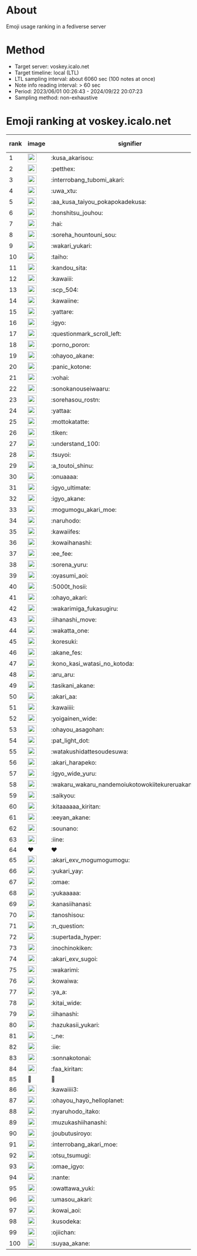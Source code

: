 # About
Emoji usage ranking in a fediverse server

# Method
- Target server: voskey.icalo.net
- Target timeline: local (LTL)
- LTL sampling interval: about 6060 sec (100 notes at once)
- Note info reading interval: > 60 sec
- Period: 2023/06/01 00:26:43 - 2024/09/22 20:07:23 
- Sampling method: non-exhaustive

# Emoji ranking at voskey.icalo.net

|rank|image|signifier|type|frequency score|
|----|----|----|----|----|
|1|<img height="24" src="https://voskey.icalo.net/emoji/kusa_akarisou.webp">|:kusa_akarisou:|custom|31983|
|2|<img height="24" src="https://voskey.icalo.net/emoji/petthex.webp">|:petthex:|custom|24156|
|3|<img height="24" src="https://voskey.icalo.net/emoji/interrobang_tubomi_akari.webp">|:interrobang_tubomi_akari:|custom|12867|
|4|<img height="24" src="https://voskey.icalo.net/emoji/uwa_xtu.webp">|:uwa_xtu:|custom|12216|
|5|<img height="24" src="https://voskey.icalo.net/emoji/aa_kusa_taiyou_pokapokadekusa.webp">|:aa_kusa_taiyou_pokapokadekusa:|custom|10024|
|6|<img height="24" src="https://voskey.icalo.net/emoji/honshitsu_jouhou.webp">|:honshitsu_jouhou:|custom|9524|
|7|<img height="24" src="https://voskey.icalo.net/emoji/hai.webp">|:hai:|custom|8178|
|8|<img height="24" src="https://voskey.icalo.net/emoji/soreha_hountouni_sou.webp">|:soreha_hountouni_sou:|custom|7213|
|9|<img height="24" src="https://voskey.icalo.net/emoji/wakari_yukari.webp">|:wakari_yukari:|custom|6951|
|10|<img height="24" src="https://voskey.icalo.net/emoji/taiho.webp">|:taiho:|custom|6797|
|11|<img height="24" src="https://voskey.icalo.net/emoji/kandou_sita.webp">|:kandou_sita:|custom|6334|
|12|<img height="24" src="https://voskey.icalo.net/emoji/kawaiii.webp">|:kawaiii:|custom|6279|
|13|<img height="24" src="https://voskey.icalo.net/emoji/scp_504.webp">|:scp_504:|custom|5844|
|14|<img height="24" src="https://voskey.icalo.net/emoji/kawaiine.webp">|:kawaiine:|custom|4735|
|15|<img height="24" src="https://voskey.icalo.net/emoji/yattare.webp">|:yattare:|custom|4647|
|16|<img height="24" src="https://voskey.icalo.net/emoji/igyo.webp">|:igyo:|custom|4624|
|17|<img height="24" src="https://voskey.icalo.net/emoji/questionmark_scroll_left.webp">|:questionmark_scroll_left:|custom|4598|
|18|<img height="24" src="https://voskey.icalo.net/emoji/porno_poron.webp">|:porno_poron:|custom|4457|
|19|<img height="24" src="https://voskey.icalo.net/emoji/ohayoo_akane.webp">|:ohayoo_akane:|custom|4369|
|20|<img height="24" src="https://voskey.icalo.net/emoji/panic_kotone.webp">|:panic_kotone:|custom|4329|
|21|<img height="24" src="https://voskey.icalo.net/emoji/vohai.webp">|:vohai:|custom|4252|
|22|<img height="24" src="https://voskey.icalo.net/emoji/sonokanouseiwaaru.webp">|:sonokanouseiwaaru:|custom|4231|
|23|<img height="24" src="https://voskey.icalo.net/emoji/sorehasou_rostn.webp">|:sorehasou_rostn:|custom|4136|
|24|<img height="24" src="https://voskey.icalo.net/emoji/yattaa.webp">|:yattaa:|custom|3824|
|25|<img height="24" src="https://voskey.icalo.net/emoji/mottokatatte.webp">|:mottokatatte:|custom|3711|
|26|<img height="24" src="https://voskey.icalo.net/emoji/tiken.webp">|:tiken:|custom|3671|
|27|<img height="24" src="https://voskey.icalo.net/emoji/understand_100.webp">|:understand_100:|custom|3643|
|28|<img height="24" src="https://voskey.icalo.net/emoji/tsuyoi.webp">|:tsuyoi:|custom|3447|
|29|<img height="24" src="https://voskey.icalo.net/emoji/a_toutoi_shinu.webp">|:a_toutoi_shinu:|custom|3426|
|30|<img height="24" src="https://voskey.icalo.net/emoji/onuaaaa.webp">|:onuaaaa:|custom|3137|
|31|<img height="24" src="https://voskey.icalo.net/emoji/igyo_ultimate.webp">|:igyo_ultimate:|custom|3024|
|32|<img height="24" src="https://voskey.icalo.net/emoji/igyo_akane.webp">|:igyo_akane:|custom|3007|
|33|<img height="24" src="https://voskey.icalo.net/emoji/mogumogu_akari_moe.webp">|:mogumogu_akari_moe:|custom|2918|
|34|<img height="24" src="https://voskey.icalo.net/emoji/naruhodo.webp">|:naruhodo:|custom|2885|
|35|<img height="24" src="https://voskey.icalo.net/emoji/kawaiifes.webp">|:kawaiifes:|custom|2866|
|36|<img height="24" src="https://voskey.icalo.net/emoji/kowaihanashi.webp">|:kowaihanashi:|custom|2744|
|37|<img height="24" src="https://voskey.icalo.net/emoji/ee_fee.webp">|:ee_fee:|custom|2741|
|38|<img height="24" src="https://voskey.icalo.net/emoji/sorena_yuru.webp">|:sorena_yuru:|custom|2682|
|39|<img height="24" src="https://voskey.icalo.net/emoji/oyasumi_aoi.webp">|:oyasumi_aoi:|custom|2677|
|40|<img height="24" src="https://voskey.icalo.net/emoji/5000t_hosii.webp">|:5000t_hosii:|custom|2544|
|41|<img height="24" src="https://voskey.icalo.net/emoji/ohayo_akari.webp">|:ohayo_akari:|custom|2533|
|42|<img height="24" src="https://voskey.icalo.net/emoji/wakarimiga_fukasugiru.webp">|:wakarimiga_fukasugiru:|custom|2454|
|43|<img height="24" src="https://voskey.icalo.net/emoji/iihanashi_move.webp">|:iihanashi_move:|custom|2452|
|44|<img height="24" src="https://voskey.icalo.net/emoji/wakatta_one.webp">|:wakatta_one:|custom|2341|
|45|<img height="24" src="https://voskey.icalo.net/emoji/koresuki.webp">|:koresuki:|custom|2308|
|46|<img height="24" src="https://voskey.icalo.net/emoji/akane_fes.webp">|:akane_fes:|custom|2291|
|47|<img height="24" src="https://voskey.icalo.net/emoji/kono_kasi_watasi_no_kotoda.webp">|:kono_kasi_watasi_no_kotoda:|custom|2278|
|48|<img height="24" src="https://voskey.icalo.net/emoji/aru_aru.webp">|:aru_aru:|custom|2257|
|49|<img height="24" src="https://voskey.icalo.net/emoji/tasikani_akane.webp">|:tasikani_akane:|custom|2246|
|50|<img height="24" src="https://voskey.icalo.net/emoji/akari_aa.webp">|:akari_aa:|custom|2225|
|51|<img height="24" src="https://voskey.icalo.net/emoji/kawaiiii.webp">|:kawaiiii:|custom|2210|
|52|<img height="24" src="https://voskey.icalo.net/emoji/yoigainen_wide.webp">|:yoigainen_wide:|custom|2188|
|53|<img height="24" src="https://voskey.icalo.net/emoji/ohayou_asagohan.webp">|:ohayou_asagohan:|custom|2147|
|54|<img height="24" src="https://voskey.icalo.net/emoji/pat_light_dot.webp">|:pat_light_dot:|custom|2145|
|55|<img height="24" src="https://voskey.icalo.net/emoji/watakushidattesoudesuwa.webp">|:watakushidattesoudesuwa:|custom|2137|
|56|<img height="24" src="https://voskey.icalo.net/emoji/akari_harapeko.webp">|:akari_harapeko:|custom|2091|
|57|<img height="24" src="https://voskey.icalo.net/emoji/igyo_wide_yuru.webp">|:igyo_wide_yuru:|custom|2064|
|58|<img height="24" src="https://voskey.icalo.net/emoji/wakaru_wakaru_nandemoiukotowokiitekureruakanetyan.webp">|:wakaru_wakaru_nandemoiukotowokiitekureruakanetyan:|custom|2036|
|59|<img height="24" src="https://voskey.icalo.net/emoji/saikyou.webp">|:saikyou:|custom|2012|
|60|<img height="24" src="https://voskey.icalo.net/emoji/kitaaaaaa_kiritan.webp">|:kitaaaaaa_kiritan:|custom|1997|
|61|<img height="24" src="https://voskey.icalo.net/emoji/eeyan_akane.webp">|:eeyan_akane:|custom|1994|
|62|<img height="24" src="https://voskey.icalo.net/emoji/sounano.webp">|:sounano:|custom|1986|
|63|<img height="24" src="https://voskey.icalo.net/emoji/iine.webp">|:iine:|custom|1877|
|64|❤|❤|unicode|1871|
|65|<img height="24" src="https://voskey.icalo.net/emoji/akari_exv_mogumogumogu.webp">|:akari_exv_mogumogumogu:|custom|1809|
|66|<img height="24" src="https://voskey.icalo.net/emoji/yukari_yay.webp">|:yukari_yay:|custom|1809|
|67|<img height="24" src="https://voskey.icalo.net/emoji/omae.webp">|:omae:|custom|1761|
|68|<img height="24" src="https://voskey.icalo.net/emoji/yukaaaaa.webp">|:yukaaaaa:|custom|1747|
|69|<img height="24" src="https://voskey.icalo.net/emoji/kanasiihanasi.webp">|:kanasiihanasi:|custom|1705|
|70|<img height="24" src="https://voskey.icalo.net/emoji/tanoshisou.webp">|:tanoshisou:|custom|1700|
|71|<img height="24" src="https://voskey.icalo.net/emoji/n_question.webp">|:n_question:|custom|1698|
|72|<img height="24" src="https://voskey.icalo.net/emoji/supertada_hyper.webp">|:supertada_hyper:|custom|1684|
|73|<img height="24" src="https://voskey.icalo.net/emoji/inochinokiken.webp">|:inochinokiken:|custom|1646|
|74|<img height="24" src="https://voskey.icalo.net/emoji/akari_exv_sugoi.webp">|:akari_exv_sugoi:|custom|1646|
|75|<img height="24" src="https://voskey.icalo.net/emoji/wakarimi.webp">|:wakarimi:|custom|1640|
|76|<img height="24" src="https://voskey.icalo.net/emoji/kowaiwa.webp">|:kowaiwa:|custom|1597|
|77|<img height="24" src="https://voskey.icalo.net/emoji/ya_a.webp">|:ya_a:|custom|1552|
|78|<img height="24" src="https://voskey.icalo.net/emoji/kitai_wide.webp">|:kitai_wide:|custom|1546|
|79|<img height="24" src="https://voskey.icalo.net/emoji/iihanashi.webp">|:iihanashi:|custom|1533|
|80|<img height="24" src="https://voskey.icalo.net/emoji/hazukasii_yukari.webp">|:hazukasii_yukari:|custom|1509|
|81|<img height="24" src="https://voskey.icalo.net/emoji/_ne.webp">|:_ne:|custom|1442|
|82|<img height="24" src="https://voskey.icalo.net/emoji/iie.webp">|:iie:|custom|1437|
|83|<img height="24" src="https://voskey.icalo.net/emoji/sonnakotonai.webp">|:sonnakotonai:|custom|1430|
|84|<img height="24" src="https://voskey.icalo.net/emoji/faa_kiritan.webp">|:faa_kiritan:|custom|1430|
|85|🤔|🤔|unicode|1423|
|86|<img height="24" src="https://voskey.icalo.net/emoji/kawaiiii3.webp">|:kawaiiii3:|custom|1415|
|87|<img height="24" src="https://voskey.icalo.net/emoji/ohayou_hayo_helloplanet.webp">|:ohayou_hayo_helloplanet:|custom|1413|
|88|<img height="24" src="https://voskey.icalo.net/emoji/nyaruhodo_itako.webp">|:nyaruhodo_itako:|custom|1396|
|89|<img height="24" src="https://voskey.icalo.net/emoji/muzukashiihanashi.webp">|:muzukashiihanashi:|custom|1377|
|90|<img height="24" src="https://voskey.icalo.net/emoji/joubutusiroyo.webp">|:joubutusiroyo:|custom|1362|
|91|<img height="24" src="https://voskey.icalo.net/emoji/interrobang_akari_moe.webp">|:interrobang_akari_moe:|custom|1329|
|92|<img height="24" src="https://voskey.icalo.net/emoji/otsu_tsumugi.webp">|:otsu_tsumugi:|custom|1302|
|93|<img height="24" src="https://voskey.icalo.net/emoji/omae_igyo.webp">|:omae_igyo:|custom|1287|
|94|<img height="24" src="https://voskey.icalo.net/emoji/nante.webp">|:nante:|custom|1283|
|95|<img height="24" src="https://voskey.icalo.net/emoji/owattawa_yuki.webp">|:owattawa_yuki:|custom|1256|
|96|<img height="24" src="https://voskey.icalo.net/emoji/umasou_akari.webp">|:umasou_akari:|custom|1254|
|97|<img height="24" src="https://voskey.icalo.net/emoji/kowai_aoi.webp">|:kowai_aoi:|custom|1248|
|98|<img height="24" src="https://voskey.icalo.net/emoji/kusodeka.webp">|:kusodeka:|custom|1203|
|99|<img height="24" src="https://voskey.icalo.net/emoji/ojiichan.webp">|:ojiichan:|custom|1202|
|100|<img height="24" src="https://voskey.icalo.net/emoji/suyaa_akane.webp">|:suyaa_akane:|custom|1200|
